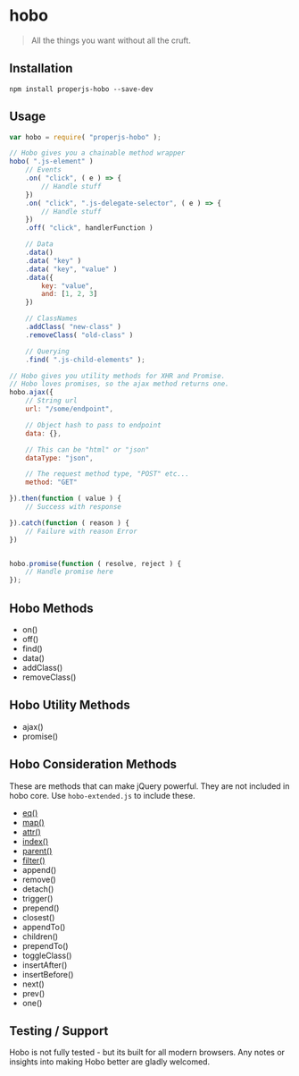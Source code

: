hobo
====

> All the things you want without all the cruft.



## Installation

```shell
npm install properjs-hobo --save-dev
```


## Usage
```javascript
var hobo = require( "properjs-hobo" );

// Hobo gives you a chainable method wrapper
hobo( ".js-element" )
    // Events
    .on( "click", ( e ) => {
        // Handle stuff
    })
    .on( "click", ".js-delegate-selector", ( e ) => {
        // Handle stuff
    })
    .off( "click", handlerFunction )

    // Data
    .data()
    .data( "key" )
    .data( "key", "value" )
    .data({
        key: "value",
        and: [1, 2, 3]
    })

    // ClassNames
    .addClass( "new-class" )
    .removeClass( "old-class" )

    // Querying
    .find( ".js-child-elements" );

// Hobo gives you utility methods for XHR and Promise.
// Hobo loves promises, so the ajax method returns one.
hobo.ajax({
    // String url
    url: "/some/endpoint",

    // Object hash to pass to endpoint
    data: {},

    // This can be "html" or "json"
    dataType: "json",

    // The request method type, "POST" etc...
    method: "GET"

}).then(function ( value ) {
    // Success with response

}).catch(function ( reason ) {
    // Failure with reason Error
})


hobo.promise(function ( resolve, reject ) {
    // Handle promise here
});
```



## Hobo Methods
- on()
- off()
- find()
- data()
- addClass()
- removeClass()



## Hobo Utility Methods
- ajax()
- promise()



## Hobo Consideration Methods
These are methods that can make jQuery powerful. They are not included in hobo core. Use `hobo-extended.js` to include these.

- [eq()](https://github.com/ProperJS/hobo/blob/master/lib/extended/eq.js)
- [map()](https://github.com/ProperJS/hobo/blob/master/lib/extended/map.js)
- [attr()](https://github.com/ProperJS/hobo/blob/master/lib/extended/attr.js)
- [index()](https://github.com/ProperJS/hobo/blob/master/lib/extended/index.js)
- [parent()](https://github.com/ProperJS/hobo/blob/master/lib/extended/parent.js)
- [filter()](https://github.com/ProperJS/hobo/blob/master/lib/extended/filter.js)
- append()
- remove()
- detach()
- trigger()
- prepend()
- closest()
- appendTo()
- children()
- prependTo()
- toggleClass()
- insertAfter()
- insertBefore()
- next()
- prev()
- one()



## Testing / Support
Hobo is not fully tested - but its built for all modern browsers. Any notes or insights into making Hobo better are gladly welcomed.